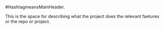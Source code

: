 #HashtagmeansMainHeader.

This is the space for describing what the project does 
the relevant faetures or the repo or project.
